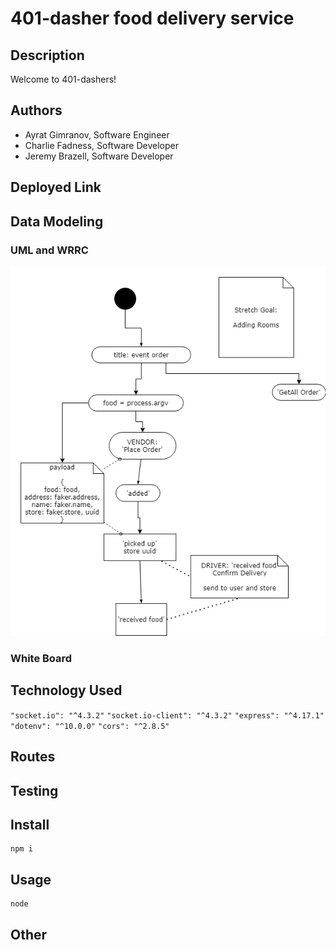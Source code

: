# 401-dasher food delivery service


## Description

Welcome to 401-dashers!

## Authors

- Ayrat Gimranov, Software Engineer
- Charlie Fadness, Software Developer
- Jeremy Brazell, Software Developer

## Deployed Link



## Data Modeling

### UML and WRRC

![UML and WWRC](./img/UMLandWRRC.png)  

### White Board

<!-- ![Planning Routes](./img/whiteboard.png) -->

<!-- ## Auth

Auth is hashing out password along with our username that creates a hashed password and username. -->

## Technology Used

`"socket.io": "^4.3.2"`
`"socket.io-client": "^4.3.2"`
`"express": "^4.17.1"`
`"dotenv": "^10.0.0"`
`"cors": "^2.8.5"`

<!-- ## CRUD

POST route for `/register`

```
Accepts JSON or FORM Data with the keys "username" and "password"
Uses postgres to create your new record
Returns a 201 for your created user record
```

POST route for `/signin`

```
Using middleware, we authicate your information with encoding to log in
When validated, sends JSON user record
```

GET route for `/users`

```
Using middleware, we authicate your encryption to display the users that have registered
```

POST route for `/secret`

```
Using middleware, we authicate your information to view specialized secret documents
``` -->

<!-- ## RESTful API

- `/joke` is REST with middleware auth
  - Here we have roles set, the level of role will depend on how many things you can complete with a RESTful API.

Get route for `/get` `/joke`

```
Using REST we grab all our data, if you add "/joke/#", you can view a specific entry 
```

Post route for `/post` `/joke`

```
Using REST we can post data into our server. Models using "name", "filling", and "frosting"
```

Update route for `/put` `/joke/#`

```
Using REST we can update data into our server depending on the specific entry. Models using "name", "filling", and "frosting" to update the entry
```

Delete route for `/delete` `/joke/#`

```
Using REST we can delete data into our server depending on the specific entry.
``` -->

## Routes



## Testing


## Install

```
npm i
```

## Usage

```
node
```

## Other
